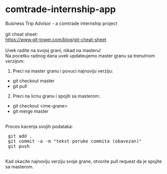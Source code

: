 # comtrade-internship-app
Business Trip Advisor - a comtrade internship project<br>
<br>
git cheat sheet:<br>
https://www.git-tower.com/blog/git-cheat-sheet<br>
<br>
Uvek radite na svojoj grani, nikad na masteru!<br>
Na pocetku radnog dana uvek updateujemo master granu sa trenutnom verzijom:<br>
1. Preci na master granu i povuci najnoviju verziju:<br>
 - git checkout master<br>
 - git pull<br>
2. Preci na licnu granu i spojiti sa masterom:<br>
 - git checkout &lt;ime-grane&gt;<br>
 - git merge master<br>
<br>
Proces kacenja svojih podataka:<br>
<pre>
 git add .
 git commit -a -m "tekst poruke commita (obavezan)"
 git push
</pre>
<br>
Kad okacite najnoviju verziju svoje grane, otvorite pull request da je spojite sa masterom.<br>
